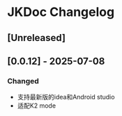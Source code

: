 <!-- Keep a Changelog guide -> https://keepachangelog.com -->

# JKDoc Changelog

## [Unreleased]

## [0.0.12] - 2025-07-08

### Changed

- 支持最新版的idea和Android studio
- 适配K2 mode